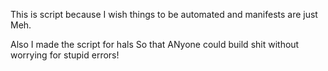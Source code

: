 This is script because I wish things to be automated and manifests are just Meh.

Also I made the script for hals So that ANyone could build shit without worrying for stupid errors!
